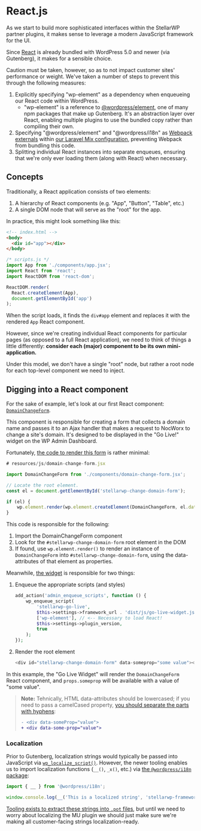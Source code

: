 # React.js

As we start to build more sophisticated interfaces within the StellarWP partner plugins, it makes sense to leverage a modern JavaScript framework for the UI.

Since [React](https://reactjs.org/) is already bundled with WordPress 5.0 and newer (via Gutenberg), it makes for a sensible choice.

Caution must be taken, however, so as to not impact customer sites' performance or weight. We've taken a number of steps to prevent this through the following measures:

1. Explicitly specifying "wp-element" as a dependency when enqueueing our React code within WordPress.
    * "wp-element" is a reference to [@wordpress/element](https://www.npmjs.com/package/@wordpress/element), one of many npm packages that make up Gutenberg. It's an abstraction layer over React, enabling multiple plugins to use the bundled copy rather than compiling their own.
2. Specifying "@wordpress/element" and "@wordpress/i18n" as [Webpack externals](https://webpack.js.org/configuration/externals/) within [our Laravel Mix configuration](building-assets.md), preventing Webpack from bundling this code.
3. Splitting individual React instances into separate enqueues, ensuring that we're only ever loading them (along with React) when necessary.


## Concepts

Traditionally, a React application consists of two elements:

1. A hierarchy of React components (e.g. "App", "Button", "Table", etc.)
2. A single DOM node that will serve as the "root" for the app.

In practice, this might look something like this:

```html
<!-- index.html -->
<body>
  <div id="app"></div>
</body>
```

```js
/* scripts.js */
import App from './components/app.jsx';
import React from 'react';
import ReactDOM from 'react-dom';

ReactDOM.render(
  React.createElement(App),
  document.getElementById('app')
);
```

When the script loads, it finds the `div#app` element and replaces it with the rendered `App` React component.

However, since we're creating individual React components for particular pages (as opposed to a full React application), we need to think of things a little differently: **consider each (major) component to be its own mini-application.**

Under this model, we don't have a single "root" node, but rather a root node for each top-level component we need to inject.

## Digging into a React component

For the sake of example, let's look at our first React component: [`DomainChangeForm`](../resources/js/components/domain-change-form.jsx).

This component is responsible for creating a form that collects a domain name and passes it to an Ajax handler that makes a request to NocWorx to change a site's domain. It's designed to be displayed in the "Go Live!" widget on the WP Admin Dashboard.

Fortunately, [the code to render this form](../resources/js/go-live-widget.js) is rather minimal:

```js
# resources/js/domain-change-form.jsx

import DomainChangeForm from './components/domain-change-form.jsx';

// Locate the root element.
const el = document.getElementById('stellarwp-change-domain-form');

if (el) {
	wp.element.render(wp.element.createElement(DomainChangeForm, el.dataset), el);
}
```

This code is responsible for the following:

1. Import the DomainChangeForm component
2. Look for the `#stellarwp-change-domain-form` root element in the DOM
3. If found, use `wp.element.render()` to render an instance of `DomainChangeForm` into `#stellarwp-change-domain-form`, using the data-attributes of that element as properties.

Meanwhile, [the widget](../src/Modules/GoLiveWidget.php) is responsible for two things:

1. Enqueue the appropriate scripts (and styles)

    ```php
    add_action('admin_enqueue_scripts', function () {
        wp_enqueue_script(
            'stellarwp-go-live',
            $this->settings->framework_url . 'dist/js/go-live-widget.js',
            ['wp-element'], // <-- Necessary to load React!
            $this->settings->plugin_version,
            true
        );
    });
    ```

2. Render the root element

    ```php
    <div id="stellarwp-change-domain-form" data-someprop="some value"></div>
    ```

In this example, the "Go Live Widget" will render the `DomainChangeForm` React component, and `props.someprop` will be available with a value of "some value".

> **Note:** Tehnically, HTML data-attributes should be lowercased; if you need to pass a camelCased property, [you should separate the parts with hyphens](https://developer.mozilla.org/en-US/docs/Learn/HTML/Howto/Use_data_attributes#javascript_access):
>
> ```diff
> - <div data-someProp="value">
> + <div data-some-prop="value">
> ```

### Localization

Prior to Gutenberg, localization strings would typically be passed into JavaScript via [`wp_localize_script()`](https://developer.wordpress.org/reference/functions/wp_localize_script/). However, the newer tooling enables us to import localization functions (`__()`, `_x()`, etc.) via [the `@wordpress/i18n` package](https://developer.wordpress.org/reference/functions/wp_localize_script/):

```js
import { __ } from '@wordpress/i18n';

window.console.log(__('This is a localized string', 'stellarwp-framework'));
```

[Tooling exists to extract these strings into `.pot` files](https://developer.wordpress.org/block-editor/developers/internationalization/), but until we need to worry about localizing the MU plugin we should just make sure we're making all customer-facing strings localization-ready.
